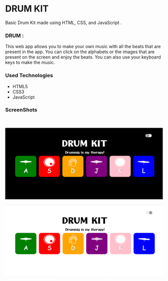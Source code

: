 <h1>DRUM KIT</h1>

<p>Basic Drum Kit made using HTML, CSS, and JavaScript .</p>

### DRUM :

<p>This web app allows you to make your own music with all the beats that are present in the app. You can click on the alphabets or the images that are present on the screen and enjoy the beats. You can also use your keyboard keys to make the music.</p>

<h3>Used Technologies</h3>
<ul>
  <li>HTML5</li>
  <li>CSS3</li>
  <li>JavaScript</li>
</ul>


<h3>ScreenShots</h3>
<br>

![demo-dark](./images/drumkit(dark).PNG)

![demo-light](./images/drumkit(light).PNG)
